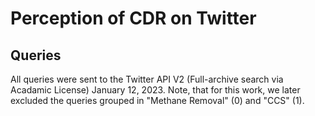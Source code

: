 # Perception of CDR on Twitter

## Queries
All queries were sent to the Twitter API V2 (Full-archive search via Acadamic License) January 12, 2023. 
Note, that for this work, we later excluded the queries grouped in "Methane Removal" (0) and "CCS" (1).